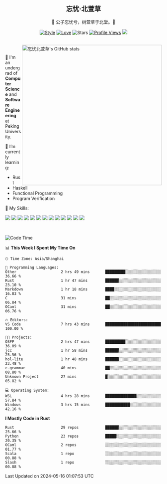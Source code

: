 <div align="center">

## 忘忧·北萱草
  
🌟 公子忘忧兮，树萱草于北堂。🌟 

[![Style](https://img.shields.io/badge/Style-%E5%BF%98%E5%BF%A7%E5%8C%97%E8%90%B1%E8%8D%89-8e48ff)](https://github.com/Wybxc)
[![Love](https://img.shields.io/badge/Love-100%25!-ff69b4)](https://monthly.wybxc.cc)
![Stars](https://img.shields.io/github/stars/Wybxc?affiliations=OWNER%2CCOLLABORATOR&label=Stars)
[![Profile Views](https://komarev.com/ghpvc/?username=Wybxc&color=green)](https://github.com/Wybxc)
![](https://hit.yhype.me/github/profile?user_id=25005856)

</div>

<br/>

<a href="https://github.com/Wybxc/Wybxc">
<img align="right" width="450px" src="https://github.com/Wybxc/metrics/raw/main/merged-stats.svg" alt="忘忧北萱草's GitHub stats" />
</a>

<br />

🏫 I'm an undergrad of **Computer Science** and **Software Engineering** at Peking University.

🌱 I’m currently learning: 
  - Rust
  - Haskell
  - Functional Programming
  - Program Verification

🌟 My Skills:

![](https://img.shields.io/badge/-Python-3e74a2?style=flat-square&logo=Python&logoColor=fff)
![](https://img.shields.io/badge/-TypeScript-3178C6?style=flat-square&logo=TypeScript&logoColor=fff)
![](https://img.shields.io/badge/-Rust-9a7b63?style=flat-square&logo=Rust&logoColor=fff)
![](https://img.shields.io/badge/-C++-ae3a62?style=flat-square&logo=cplusplus&logoColor=fff)
![](https://img.shields.io/badge/-OCaml-ac5e0a?style=flat-square&logo=OCaml&logoColor=fff)
![](https://img.shields.io/badge/-React-2d98ce?style=flat-square&logo=React&logoColor=fff)
![](https://img.shields.io/badge/-FastAPI-009688?style=flat-square&logo=FastAPI&logoColor=fff)
![](https://img.shields.io/badge/-NumPy-5974c9?style=flat-square&logo=NumPy&logoColor=fff)
![](https://img.shields.io/badge/-PyTorch-d6543c?style=flat-square&logo=PyTorch&logoColor=fff)
![](https://img.shields.io/badge/-Nix-2496ED?style=flat-square&logo=NixOS&logoColor=fff)
![](https://img.shields.io/badge/-Neo4j-1c4063?style=flat-square&logo=Neo4j&logoColor=fff)
![](https://img.shields.io/badge/-Ren'Py-bb6365?style=flat-square&logo=RenPy&logoColor=fff)
![](https://img.shields.io/badge/-After%20Effects-090159?style=flat-square&logo=adobeaftereffects&logoColor=fff)

<br />

<!--START_SECTION:waka-->
![Code Time](http://img.shields.io/badge/Code%20Time-1%2C815%20hrs%2057%20mins-blue)

📊 **This Week I Spent My Time On** 

```text
🕑︎ Time Zone: Asia/Shanghai

💬 Programming Languages: 
Other                    2 hrs 49 mins       █████████░░░░░░░░░░░░░░░░   36.66 % 
Rust                     1 hr 47 mins        ██████░░░░░░░░░░░░░░░░░░░   23.10 % 
Markdown                 1 hr 18 mins        ████░░░░░░░░░░░░░░░░░░░░░   16.83 % 
C                        31 mins             ██░░░░░░░░░░░░░░░░░░░░░░░   06.84 % 
OCaml                    31 mins             ██░░░░░░░░░░░░░░░░░░░░░░░   06.76 % 

🔥 Editors: 
VS Code                  7 hrs 43 mins       █████████████████████████   100.00 % 

🐱‍💻 Projects: 
OSPP                     2 hrs 47 mins       █████████░░░░░░░░░░░░░░░░   36.09 % 
jcc                      1 hr 58 mins        ██████░░░░░░░░░░░░░░░░░░░   25.56 % 
hol-lite                 1 hr 48 mins        ██████░░░░░░░░░░░░░░░░░░░   23.48 % 
c-grammar                40 mins             ██░░░░░░░░░░░░░░░░░░░░░░░   08.80 % 
Unknown Project          27 mins             █░░░░░░░░░░░░░░░░░░░░░░░░   05.82 % 

💻 Operating System: 
WSL                      4 hrs 28 mins       ██████████████░░░░░░░░░░░   57.84 % 
Windows                  3 hrs 15 mins       ███████████░░░░░░░░░░░░░░   42.16 % 
```

**I Mostly Code in Rust** 

```text
Rust                     29 repos            ██████░░░░░░░░░░░░░░░░░░░   25.66 % 
Python                   23 repos            █████░░░░░░░░░░░░░░░░░░░░   20.35 % 
OCaml                    2 repos             ░░░░░░░░░░░░░░░░░░░░░░░░░   01.77 % 
Scala                    1 repo              ░░░░░░░░░░░░░░░░░░░░░░░░░   00.88 % 
Slash                    1 repo              ░░░░░░░░░░░░░░░░░░░░░░░░░   00.88 % 
```




 Last Updated on 2024-05-16 01:07:53 UTC
<!--END_SECTION:waka-->
